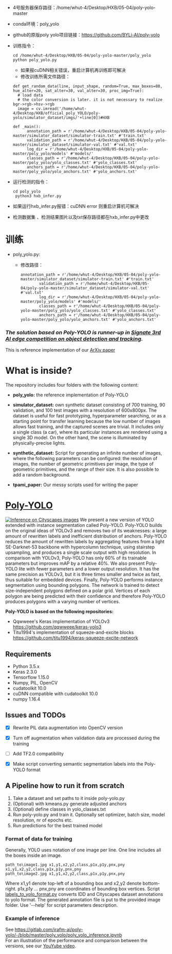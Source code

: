 - 4号服务器保存路径：/home/whut-4/Desktop/HXB/05-04/poly-yolo-master

- conda环境：poly_yolo

- github的原版poly yolo项目链接：https://github.com/BYLi-AI/poly-yolo
- 训练指令：
  ```
  cd /home/whut-4/Desktop/HXB/05-04/poly-yolo-master/poly_yolo
  python poly_yolo.py
  ```
  - 如果报cuDNN相关错误，重启计算机再训练即可解决
  - 修改训练所需文件路径：
  ```
  def get_random_data(line, input_shape, random=True, max_boxes=80, hue_alter=20, sat_alter=30, val_alter=30, proc_img=True):
    # load data
    # the color conversion is later. it is not necessary to realize bgr->rgb->hsv->rgb
    image = cv.imread('/home/whut-4/Desktop/HXB/official_poly_YOLO/poly-yolo/simulator_dataset/imgs/'+line[0])#HXB
    
  def _main():
        annotation_path = r'/home/whut-4/Desktop/HXB/05-04/poly-yolo-master/simulator_dataset/simulator-train.txt' #'train.txt'
        validation_path = r'/home/whut-4/Desktop/HXB/05-04/poly-yolo-master/simulator_dataset/simulator-val.txt' #'val.txt'
        log_dir = r'/home/whut-4/Desktop/HXB/05-04/poly-yolo-master/poly_yolo/models' #'models/'
        classes_path = r'/home/whut-4/Desktop/HXB/05-04/poly-yolo-master/poly_yolo/yolo_classes.txt' #'yolo_classes.txt'
        anchors_path = r'/home/whut-4/Desktop/HXB/05-04/poly-yolo-master/poly_yolo/yolo_anchors.txt' #'yolo_anchors.txt'
  ```

- 运行检测的指令：

  ```
  cd poly_yolo
   python3 hxb_infer.py 
  ```

- 如果运行hxb_infer.py报错：cuDNN error 则重启计算机可解决
- 检测数据集 、检测结果图片以及txt保存路径都在hxb_infer.py中更改

# 训练

- poly_yolo.py:

  - 修改路径：

    ```
    annotation_path = r'/home/whut-4/Desktop/HXB/05-04/poly-yolo-master/simulator_dataset/simulator-train.txt' #'train.txt'
            validation_path = r'/home/whut-4/Desktop/HXB/05-04/poly-yolo-master/simulator_dataset/simulator-val.txt' #'val.txt'
            log_dir = r'/home/whut-4/Desktop/HXB/05-04/poly-yolo-master/poly_yolo/models' #'models/'
            classes_path = r'/home/whut-4/Desktop/HXB/05-04/poly-yolo-master/poly_yolo/yolo_classes.txt' #'yolo_classes.txt'
            anchors_path = r'/home/whut-4/Desktop/HXB/05-04/poly-yolo-master/poly_yolo/yolo_anchors.txt' #'yolo_anchors.txt'
    ```

    



### ***The solution based on Poly-YOLO is runner-up in [Signate 3rd AI edge competition on object detection and tracking](https://signate.jp/competitions/256).***


This is reference implementation of our [ArXiv paper](https://arxiv.org/abs/2005.13243)


# What is inside?
The repository includes four folders with the following content:

* **poly_yolo:**
the reference implementation of Poly-YOLO

* **simulator_dataset:**
own synthetic dataset consisting of 700 training, 90 validation, and 100 test images with a resolution of 600x800px. The dataset is useful for fast prototyping, hyperparameter searching, or as a starting point for transfer learning because the low number of images allows fast training, and the captured scenes are trivial. It includes only a single class (a car), where its particular instances are rendered using a single 3D model. On the other hand, the scene is illuminated by physically-precise lights. 

* **synthetic_dataset:**
Script for generating an infinite number of images, where the following parameters can be configured: the resolution of images, the number of geometric primitives per image, the type of geometric primitives, and the range of their size. It is also possible to add a random background.

* **tpami_paper:**
Our messy scripts used for writing the paper


# [Poly-YOLO](https://www.youtube.com/watch?v=2KxNnEV-Zes)
[![Inference on Cityscapes images](poly-yolo-titlepage-image.jpg)](https://www.youtube.com/watch?v=2KxNnEV-Zes)
We present a new version of YOLO extended with instance segmentation called Poly-YOLO. Poly-YOLO builds on the original ideas of YOLOv3 and removes two of its weaknesses: a large amount of rewritten labels and inefficient distribution of anchors. Poly-YOLO reduces the amount of rewritten labels by aggregating features from a light SE-Darknet-53 backbone with hypercolumn technique, using stairstep upsampling, and produces a single scale output with high resolution. In comparison with YOLOv3, Poly-YOLO has only 60\% of its trainable parameters but improves mAP by a relative 40\%. We also present Poly-YOLO lite with fewer parameters and a lower output resolution. It has the same precision as YOLOv3, but it is three times smaller and twice as fast, thus suitable for embedded devices. Finally, Poly-YOLO performs instance segmentation using bounding polygons. The network is trained to detect size-independent polygons defined on a polar grid. Vertices of each polygon are being predicted with their confidence and therefore Poly-YOLO produces polygons with a varying number of vertices.

**Poly-YOLO is based on the following repositories:**
* Qqwweee's Keras implementation of YOLOv3 https://github.com/qqwweee/keras-yolo3
* Titu1994's implementation of squeeze-and-excite blocks https://github.com/titu1994/keras-squeeze-excite-network

## Requirements
* Python 3.5.x
* Keras 2.3.0
* Tensorflow 1.15.0
* Numpy, PIL, OpenCV
* cudatoolkit 10.0
* cuDNN compatible with cudatoolkit 10.0
* numpy 1.16.4


## Issues and TODOs
* [x] Rewrite PIL data augmentation into OpenCV version
* [x] Turn off augmentation when validation data are processed during the training
* [ ] Add TF2.0 compatibility
* [x] Make script converting semantic segmentation labels into the Poly-YOLO format


## A Pipeline how to run it from scratch
1.  Take a dataset and set paths to it inside poly-yolo.py
2.  (Optional) with kmeans.py generate adjusted anchors
3.  (Optional) define classes in yolo_classes.txt
3.  Run poly-yolo.py and train it. Optionally set optimizer, batch size, model resolution, nr of epochs etc.
4.  Run predictions for the best trained model

### Format of data for training
Generally, YOLO uses notation of one image per line. One line includes all the boxes inside an image. 
```
path_to\image1.jpg x1,y1,x2,y2,class,p1x,p1y,pnx,pny x1,y1,x2,y2,class,p1x,p1y,pnx,pny
path_to\image2.jpg x1,y1,x2,y2,class,p1x,p1y,pnx,pny
```
Where x1,y1 denote top-left of a bounding box and x2,y2 denote bottom-right. p1x,p1y ... pnx,pny are coordinates of bounding box vertices.
Script [labels_to_yolo_format.py](poly_yolo/conversion_scripts/labels_to_yolo_format.py) converts IDD and Cityscapes dataset annotations to yolo format. The generated annotation file is put to the provided image folder. Use '--help' for script parameters description.

### Example of inference
See https://gitlab.com/irafm-ai/poly-yolo/-/blob/master/poly_yolo/poly_yolo_inference.ipynb \
For an illustration of the performance and comparison between the versions, see our [YouYube video](https://www.youtube.com/watch?v=2KxNnEV-Zes).
